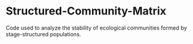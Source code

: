 # Structured-Community-Matrix
Code used to analyze the stability of ecological communities formed by stage-structured populations.
